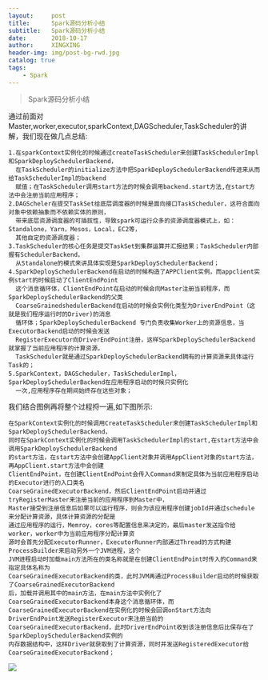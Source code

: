 ```yaml
---
layout:     post
title:      Spark源码分析小结
subtitle:   Spark源码分析小结
date:       2018-10-17
author:     XINGXING
header-img: img/post-bg-rwd.jpg
catalog: true
tags:
    - Spark
---
```


>
>Spark源码分析小结
> 

通过前面对Master,worker,executor,sparkContext,DAGScheduler,TaskScheduler的讲解，我们现在做几点总结:

    1.在sparkContext实例化的时候通过createTaskScheduler来创建TaskSchedulerImpl和SparkDeploySchedulerBackend，
      在TaskScheduler的initialize方法中把SparkDeploySchedulerBackend传进来从而给TaskSchedulerImpl的backend
      赋值；在TaskScheduler调用start方法的时候会调用backend.start方法,在start方法中会注册当前应用程序；
    2.DAGScheler在提交TaskSet给底层调度器的时候是面向接口TaskScheduler，这符合面向对象中依赖抽象而不依赖实体的原则，
      带来底层资源调度器的可插拔性，导致spark可运行众多的资源调度器模式上，如：Standalone，Yarn，Mesos，Local，EC2等，
      其他自定的资源调度器；
    3.TaskScheduler的核心任务是提交TaskSet到集群运算并汇报结果；TaskScheduler内部握有SchedulerBackend，
      从Standalone的模式来讲具体实现是SparkDeploySchedulerBackend；
    4.SparkDeploySchedulerBackend在启动的时候构造了APPClient实例，而appclient实例start的时候启动了ClientEndPoint
      这个消息循环体，ClientEndPoint在启动的时候会向Master注册当前程序，而SparkDeploySchedulerBackend的父类
      CoarseGrainedshedulerBackend在启动的时候会实例化类型为DriverEndPoint（这就是我们程序运行时的Driver)的消息
      循环体；SparkDeploySchedulerBackend 专门负责收集Worker上的资源信息，当ExecutorBackend启动的时候会发送
      RegisterExecutor向DriverEndPoint注册，这样SparkDeploySchedulerBackend就掌握了当前应用程序的计算资源，
      TaskScheduler就是通过SparkDeploySchedulerBackend拥有的计算资源来具体运行Task的；
    5.SparkContext，DAGScheduler，TaskSchedulerImpl，SparkDeploySchedulerBackend在应用程序启动的时候只实例化
      一次,应用程序存在期间始终存在这些对象；
      
      
我们结合图例再将整个过程捋一遍,如下图所示:

    在SparkContext实例化的时候调用CreateTaskScheduler来创建TaskSchedulerImpl和SparkDeploySchedulerBackend，
    同时在SparkContext实例化的时候会调用TaskSchedulerImpl的start,在start方法中会调用SparkDeploySchedulerBackend
    的start方法，在start方法中会创建AppClient对象并调用AppClient对象的start方法，再AppClient.start方法中会创建
    ClientEndPoint，在创建ClientEndPoint会传入Command来制定具体为当前应用程序启动的Executor进行的入口类名
    CoarseGrainedExecutorBackend，然后ClientEndPoint启动并通过tryRegisterMaster来注册当前的应用程序到Master中，
    Master接受到注册信息后如果可以运行程序，则会为该应用程序创建jobId并通过schedule来分配计算资源，具体计算资源的分配是
    通过应用程序的运行，Memroy，cores等配置信息来决定的，最后master发送指令给worker，worker中为当前应用程序分配计算资
    源时会首先分配ExecutorRunner，ExecutorRunner内部通过Thread的方式构建ProcessBuilder来启动另外一个JVM进程，这个
    JVM进程启动时加载main方法所在的类名称就是在创建ClientEndPoint时传入的Command来指定具体名称为
    CoarseGrainedExecutorBackend的类，此时JVM再通过ProcessBuilder启动的时候获取了CoarseGrainedExecutorBackend
    后，加载并调用其中的main方法，在main方法中实例化了CoarseGrainedExecutorBackend本身这个消息循环体，而
    CoarseGrainedExecutorBackend在实例化的时候会回调onStart方法向DriverEndPoint发送RegisterExecutor来注册当前的
    CoarseGrainedExecutorBackend，此时DriverEndPoint收到该注册信息后比保存在了SparkDeploySchedulerBackend实例的
    内存数据结构中，这样Driver就获取到了计算资源，同时并发送RegisteredExecutor给CoarseGrainedExecutorBackend；


![](https://ws3.sinaimg.cn/large/006tNbRwly1fwc4so1so8j31kw0lr119.jpg)
